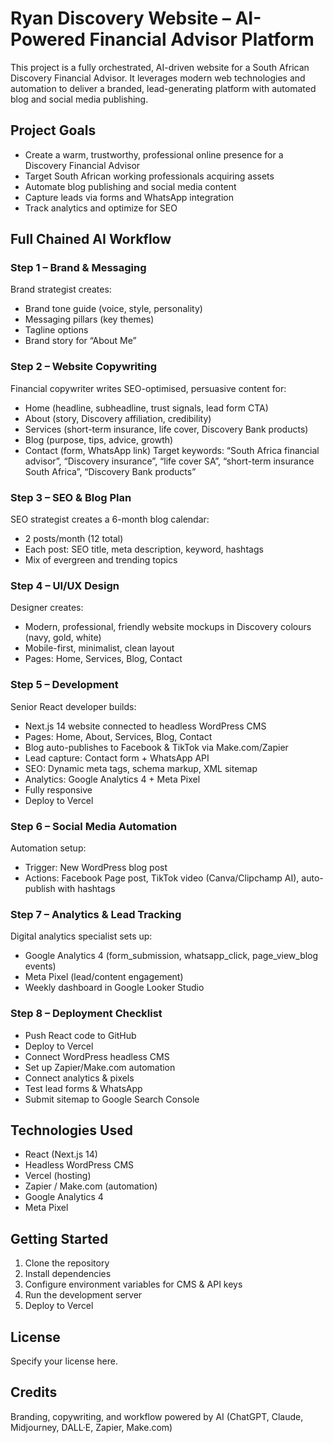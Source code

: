 
# Ryan Discovery Website – AI-Powered Financial Advisor Platform

This project is a fully orchestrated, AI-driven website for a South African Discovery Financial Advisor. It leverages modern web technologies and automation to deliver a branded, lead-generating platform with automated blog and social media publishing.

## Project Goals
- Create a warm, trustworthy, professional online presence for a Discovery Financial Advisor
- Target South African working professionals acquiring assets
- Automate blog publishing and social media content
- Capture leads via forms and WhatsApp integration
- Track analytics and optimize for SEO

## Full Chained AI Workflow
### Step 1 – Brand & Messaging
Brand strategist creates:
- Brand tone guide (voice, style, personality)
- Messaging pillars (key themes)
- Tagline options
- Brand story for “About Me”

### Step 2 – Website Copywriting
Financial copywriter writes SEO-optimised, persuasive content for:
- Home (headline, subheadline, trust signals, lead form CTA)
- About (story, Discovery affiliation, credibility)
- Services (short-term insurance, life cover, Discovery Bank products)
- Blog (purpose, tips, advice, growth)
- Contact (form, WhatsApp link)
Target keywords: “South Africa financial advisor”, “Discovery insurance”, “life cover SA”, “short-term insurance South Africa”, “Discovery Bank products”

### Step 3 – SEO & Blog Plan
SEO strategist creates a 6-month blog calendar:
- 2 posts/month (12 total)
- Each post: SEO title, meta description, keyword, hashtags
- Mix of evergreen and trending topics

### Step 4 – UI/UX Design
Designer creates:
- Modern, professional, friendly website mockups in Discovery colours (navy, gold, white)
- Mobile-first, minimalist, clean layout
- Pages: Home, Services, Blog, Contact

### Step 5 – Development
Senior React developer builds:
- Next.js 14 website connected to headless WordPress CMS
- Pages: Home, About, Services, Blog, Contact
- Blog auto-publishes to Facebook & TikTok via Make.com/Zapier
- Lead capture: Contact form + WhatsApp API
- SEO: Dynamic meta tags, schema markup, XML sitemap
- Analytics: Google Analytics 4 + Meta Pixel
- Fully responsive
- Deploy to Vercel

### Step 6 – Social Media Automation
Automation setup:
- Trigger: New WordPress blog post
- Actions: Facebook Page post, TikTok video (Canva/Clipchamp AI), auto-publish with hashtags

### Step 7 – Analytics & Lead Tracking
Digital analytics specialist sets up:
- Google Analytics 4 (form_submission, whatsapp_click, page_view_blog events)
- Meta Pixel (lead/content engagement)
- Weekly dashboard in Google Looker Studio

### Step 8 – Deployment Checklist
- Push React code to GitHub
- Deploy to Vercel
- Connect WordPress headless CMS
- Set up Zapier/Make.com automation
- Connect analytics & pixels
- Test lead forms & WhatsApp
- Submit sitemap to Google Search Console

## Technologies Used
- React (Next.js 14)
- Headless WordPress CMS
- Vercel (hosting)
- Zapier / Make.com (automation)
- Google Analytics 4
- Meta Pixel

## Getting Started
1. Clone the repository
2. Install dependencies
3. Configure environment variables for CMS & API keys
4. Run the development server
5. Deploy to Vercel

## License
Specify your license here.

## Credits
Branding, copywriting, and workflow powered by AI (ChatGPT, Claude, Midjourney, DALL·E, Zapier, Make.com)
